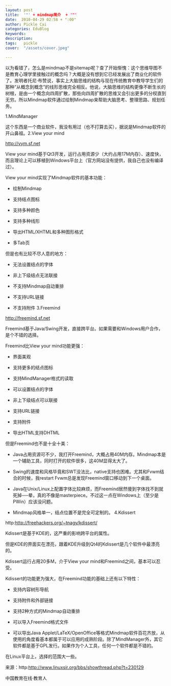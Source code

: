 ```yaml
---
layout: post  
title:  '"' + mindmap简介  + '"'
date:  2010-04-29 02:58 + ":00" 
author: Pickle Cai  
categories: EduBlog  
keywords: 
description:   
tags:	pickle   
cover:  "/assets/cover.jpeg"  

---  
```

    
以为看错了，怎么是mindmap不是sitemap呢？查了开始惭愧：这个思维导图不是教育心理学里接触过的概念吗？大概是没有想到它已经发展出了商业化的软件了。发明者托尼·布赞说，事实上大脑思维的结构与现在传统教育中教导学生们的那种“从概念到概念”的线形思维完全相反。他说，大脑思维的结构更像不断生长的树根，是由一个概念向四周扩散，那些向四周扩散的思维又会引出更多的分杈直到无穷。所以Mindmap软件通过绘制Mindmap来帮助大脑思考、整理思路、规划任务。

1.MindManager

这个东西是一个商业软件，我没有用过（也不打算去买），据说是Mindmap软件的开山鼻祖。2.View your mind

http://vym.sf.net

View your mind基于Qt3开发，运行占用资源少（大约占用17M内存）、速度快，而且理论上可以移植到Windows平台上（官方网站没有提供，我自己也没有编译过）。

View your mind实现了Mindmap软件的基本功能：

* 绘制Mindmap

* 支持结点图标

* 支持多种颜色

* 支持多种线形

* 导出HTML/XHTML和多种图形格式

* 多Tab页



但是也有比较不尽人意的地方：

* 无法设置结点的字体

* 非上下级结点无法联接

* 不支持Mindmap自动重排

* 不支持URL链接

* 不支持附件 3.Freemind

http://freemind.sf.net

Freemind基于Java/Swing开发，直接跨平台。如果需要和Windows用户合作，是个不错的选择。

Freemind比View your mind功能更强：

* 界面美观

* 支持更多的结点图标

* 支持MindManager格式的读取

* 可以设置结点的字体

* 非上下级结点可以联接

* 支持URL链接

* 支持附件

* 导出HTML支持DHTML



但是Freemind也不是十全十美：

* Java占用资源可不少，我打开Freemind，大概占用40M内存。Mindmap本是一个辅助工具，同时打开的软件很多，这40M显得太大了。

* Swing的速度和风格毕竟和SWT没法比，native支持也困难。尤其和Fvwm结合的时候，我restart Fvwm总是发现Freemind窗口移动到下一个桌面。

* Java在Unix/Linux上配置字体比较麻烦，而Freemind居然傻到字体找不到就死掉──晕，真的不像是masterpiece。不过这一点在Windows上（至少是PWin）应该没问题。

* Mindmap风格单一，结点位置不是完全可定制的。 4.Kdissert

http:http://freehackers.org/~tnagy/kdissert/

Kdissert是基于KDE的，这严重的影响跨平台的属性。

但是KDE的界面实在漂亮，跟着KDE升级到Qt4的Kdissert是几个软件中最漂亮的。

Kdissert运行占用20多M，介于View your mind和Freemind之间，基本可以忍受。

Kdissert的功能更为强大，在Freemind功能的基础上还有以下特性：

* 支持内容树形导航

* 支持附件和外部链接

* 支持2种方式的Mindmap自动重排

* 可以导入Freemind格式文件

* 可以导出Java Applet/LaTeX/OpenOffice等格式Mindmap软件百花齐放，从使用的角度看基本都属于可以应用的成熟阶段。除了MindManager外，其它软件都是基于GPL发行。如果作为个人工具，任何一个软件都是不错的。

在Linux平台上，选择的范围大一些。

 

来源：http:http://www.linuxsir.org/bbs/showthread.php?t=230129

						

		    
 中国教育在线·教育人

